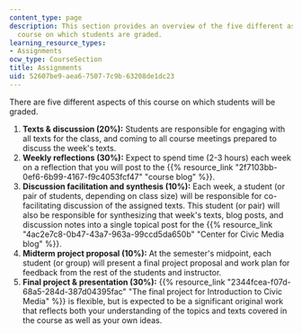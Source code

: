 ```yaml
---
content_type: page
description: This section provides an overview of the five different aspects of the
  course on which students are graded.
learning_resource_types:
- Assignments
ocw_type: CourseSection
title: Assignments
uid: 52607be9-aea6-7507-7c9b-63208de1dc23
---
```


There are five different aspects of this course on which students will be graded.

1.  **Texts & discussion (20%):** Students are responsible for engaging with all texts for the class, and coming to all course meetings prepared to discuss the week's texts.
2.  **Weekly reflections (30%):** Expect to spend time (2-3 hours) each week on a reflection that you will post to the {{% resource_link "2f7103bb-0ef6-6b99-4167-f9c4053fcf47" "course blog" %}}.
3.  **Discussion facilitation and synthesis (10%):** Each week, a student (or pair of students, depending on class size) will be responsible for co-facilitating discussion of the assigned texts. This student (or pair) will also be responsible for synthesizing that week's texts, blog posts, and discussion notes into a single topical post for the {{% resource_link "4ac2e7c8-0b47-43a7-963a-99ccd5da650b" "Center for Civic Media blog" %}}.
4.  **Midterm project proposal (10%):** At the semester's midpoint, each student (or group) will present a final project proposal and work plan for feedback from the rest of the students and instructor.
5.  **Final project & presentation (30%):** {{% resource_link "2344fcea-f07d-68a5-284d-387d04395fac" "The final project for Introduction to Civic Media" %}} is flexible, but is expected to be a significant original work that reflects both your understanding of the topics and texts covered in the course as well as your own ideas.
